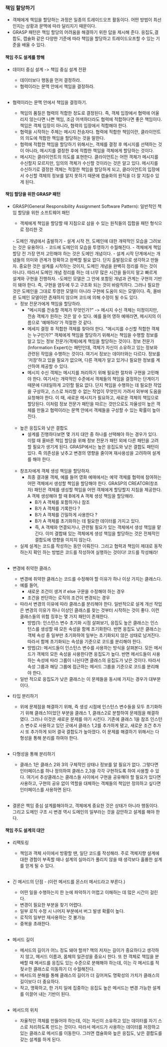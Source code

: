 ### 책임 할당하기
- 객체에게 책임을 할당하는 과정은 일종의 트레이드오프 활동이다. 어떤 방법이 최선인지는 상황과 문맥에 따라 달리지기 때문이다. 
- GRASP 패턴은 책임 할당의 어려움을 해결하기 위한 답을 제시해 준다. 응집도,결합도, 캡슐화 같은 다양한 기준에 따라 책임을 할당하고 트레이드오프할 수 있는 기준을 배울 수 있다.

#### 책임 주도 설계를 향해
- 데이터 중심 설계 -> 책임 중심 설계 전환
    - 데이터보다 행동을 먼저 결정하라.
    - 협력이라는 문맥 안에서 책임을 결정하라.
    <br/>
    
- 협력이라는 문맥 안에서 책임을 결정하기.
    - 책임의 품질은 협력의 적합한 정도로 결정된다. 즉, 객체 입장에서 협력에 어울리지 않는다면 나쁜 책임, 조금 어색하더라도 협력에 적합하다면 좋은 책임이다. 책임은 객체 입장이 아니라, 협력의 입장에서 적합해야 한다.
    - 협력을 시작하는 주체는 메시지 전송자다. 협력에 적합한 책임이란, 클라이언트의 의도에 적합한 책임을 할당하는 것을 말한다.
    - 협력에 적합한 책임을 할당하기 위해서는, 객체를 결정 후 메시지를 선택하는 것이 아니라, 메시지를 결정한 후에 적합한 책임을 객체에게 할당하는 것이다.
    - 메시지는 클라이언트의 의도를 표현한다. 클라이언트는 어떤 객체가 메시지를 수신할지 모르지만, 임의의 객체가 수신할 것이라는 것은 알고 있다. 메시지를 수신하기로 결정한 객체는 적절한 책임을 할당하게 되고, 클라이언트의 입장에서 수신할 객체의 정보를 알지 못하기 때문에 캡슐화의 원칙을 더 잘 지킬수 있게 된다.
    
#### 책임 할당을 위한 GRASP 패턴
- GRASP(General Responsibility Assignment Software Pattern): 일반적인 책임 할당을 위한 소프트웨어 패턴
    - 객체에게 책임을 할당할 때 지침으로 삼을 수 있는 원칙들의 집합을 패턴 형식으로 정리한 것
    <br/>
    - 도메인 개념에서 출발하기
      - 설계 시작 전, 도메인에 대한 개략적인 모습을 그려보는 것은 유용하다. 
      - 코드에 도메인의 모습을 투영하기 수월해진다.
      - 객체에게 책임 할당 전 가장 먼저 고민해야 하는 것은 도메인 개념이다.
      - 설계 시작 단계에서는 개념들의 의미와 관계가 정확하고 완벽할 필요 없다. 단지 출발점으로 생각하고 만들자. 중요한 것은 설계를 시작하는 것이지, 도메인 개념을 완벽히 정리를 하는 것이 아니다. 따라서 도메인 개념 정리를 하는 데 너무 많은 시간을 들이지 말고 빠르게 설계와 구현을 진행하자.
      -도메인 모델은 그 안에 포함된 개념과 관계는 구현의 기반이 돼야 한다. 즉, 구현을 염두에 두고 구조화 되는 것이 바람직하다. 그러나 필요한 것은 도메인을 그대로 투영한 모델이 아니라 구현에 도움이 되는 모델이다. 즉, 올바른 도메인 모델이란 존재하지 않으며 코드에 의해 수정이 될 수도 있다.
    <br/>
    
    - 정보 전문가에게 책임을 할당하라.
      - "메시지를 전송할 객체가 무엇인가?" -> 메시지 수신 객체는 미정이지만, 전송 객체가 원하는 것은 알 수 있다. 예를 들어 영하 예매라면, 메시지의 이름으로 '예매하라'가 적절한 것 같다.
      - 메세지 결정 후 적합한 객체를 찾아야 한다. "메시지를 수신할 적합한 객체는 누구인가?" 객체에게 책임을 할당하기 위해서는 책임을 수행할 정보를 알고 있는 정보 전문가(객체)에게 책임을 할당하는 것이다. 정보 전문가(Information Expert)는 패턴인데, 객체가 자신이 소유하고 있는 정보와 관련된 작업을 수행하는 것이다. 여기서 정보는 데이터와는 다르다. 정보를 '저장'하고 있을 필요가 없으며, 다른 객체가 알고 있거나 필요한 정보를 계산하여 제공할 수 있다.
      - 메시지 수신 객체는 메시지를 처리하기 위해 필요한 절차와 구현을 고민해야 한다. 여기서는 개략적인 수준에서 객체들의 책임을 결정하는 단계이기 때문에 디테일하게 고민할 필요 없다. 단지 책임을 수행하는 데 필요한 작업을 구상하고, 스스로 처리할 수 없는 작업이 무엇인지 가려서 외부에 도움을 요청해야 한다. 이 때, 새로운 메시지가 필요하고, 새로운 객체의 책임으로 할당된다. 이처럼 정보 전문가 패턴을 따르는 것만으로도 자율성이 높은 객체를 만들고 협력이라는 문맥 안에서 객체들을 구성할 수 있는 확률이 높아진다.
    <br/>
    
    - 높은 응집도와 낮은 결합도
      - 설계를 진행하다보면 몇 가지 대안 중 하나를 선택해야 하는 경우가 있다. 이럴 때 올바른 책임 할당을 위해 정보 전문가 패턴 외에 다른 패턴을 고려할 필요가 생기게 된다. GRASP에서는 높은 응집도와 낮은 결합도 패턴이 있다. 즉 의존성을 낮추고 변경의 영향을 줄이며 재사용성을 고려하여 설계를 해야 한다.
    <br/>
    
    - 창조자에게 객체 생성 책임을 할당하자.
      - 최종 결과물 객체, 예를 들어 영화 예매에서는 예약 객체를 협력에 참여하는 어떤 객체에서 생성할 책임을 할당해야 한다. GRASP의 CREATOR(창조자) 패턴은 객체를 생성할 책임을 어떤 객체에게 할당할지 지침을 제공한다. A 객체 생성해야 할 때 B에게 A 객체 생성 책임을 할당해라.
        - B가 A 객체를 포함하거나 참조
        - B가 A 객체를 기록한다 ?
        - B가 A 객체를 긴밀하게 사용한다 ?
        - B가 A 객체를 초기화하는 데 필요한 데이터를 가지고 있다.
        - 즉, A 객체와 연결되거나, 관련될 필요가 있는 객체에서 생성 책임을 맡긴다. 이미 결합돼 있는 객체에게 생성 책임을 할당하는 것은 전체적인 결합도에 영향을 미치지 않는다.
    - 실제 설계는 코드를 작성하는 동안 이뤄진다. 그리고 협력과 책임이 제대로 동작하는지 확인 하는 방법은 코드를 작성하여 실행하는 것이다! 코드를 작성해라!
    <br/>
    
- 변경에 취약한 클래스
    - 변경에 취약한 클래스는 코드를 수정해야 할 이유가 하나 이상 가지는 클래스다.
    - 예를 들어,
      - 새로운 조건이 생겨 if else 구문을 수정해야 하는 경우
      - 조건을 판단하는 로직의 조건이 변경되는 경우
    - 따라서 변경의 이유에 따라 클래스를 분리해야 한다. 일반적으로 설계 개선 작업은 변경의 이유가 하나 이상인 클래스를 찾는 것부터 시작하는 것이 좋다. 이런 클래스들의 위험 징후는 몇 가지 패턴이 존재한다.
      - 방법(1): 인스턴스 변수 초기화 시점 살펴보기, 응집도 높은 클래스는 인스턴스를 생성할 때 모든 속성을 함께 초기화한다. 반면 응집도 낮은 클래스는 객체 속성 중 일부만 초기화하여 일부는 초기화되지 않은 상태로 남겨진다. 따라서 함께 초기화되는 속성을 기준으로 코드를 분리해야 한다.
      - 방법(2): 메서드들이 인스턴스 변수를 사용하는 방식을 살펴본다. 모든 메서드가 객체의 모든 속성을 사용한다면 응집도가 높다. 반면 메서드들이 사용하는 속성에 따라 그룹이 나뉜다면 클래스의 응집도가 낮은 것이다. 따라서 속성 그룹과 해당 그룹에 접근하는 메서드 그룹을 기준으로 코드를 분리해야 한다.
    - 일반 적으로 응집도가 낮은 클래스는 이 문제들을 동시에 가지는 경우가 대부분이다.
    
- 타입 분리하기
    - 위에 문제점을 해결하기 위해, 즉 생성 시점에 인스턴스 변수들을 모두 초기화하기 위해 클래스1이었던 부분을 클래스 1, 클래스2로 분할하여 문제점을 해결하였다. 그러나 이것은 새로운 문제를 야기 시킨다. 기존에 클래스 1을 참조 인스턴스 변수로 사용하고 있던 곳에서 클래스 1,2를 추가하게 됐고, 새로운 조건 추가 시 또 추가하게 되어 결국 결합도가 높아졌다. 이 문제를 해결하기 위해서는 다형성을 통해 분리를 하여야 한다.
    <br/>
    
- 다형성을 통해 분리하기    
    - 클래스 1은 클래스 2와 3의 구체적인 상태나 정보를 알 필요가 없다. 그렇다면 인터페이스를 하나 정의하여 클래스 2,3을 각각 구현하도록 하여 사용할 수 있다. 여기서 추상클래스는 클래스들 사이에서 구현을 공유해야 할 필요가 있다면 사용하고, 구현의 공유 없이 역할을 대체하는 객체들의 책임만 정의하고 싶다면 인터페이스를 사용하면 된다.
    <br/>
    
- 결론은 책임 중심 설계를해야하고, 객체에게 중요한 것은 상태가 아니라 행동이다. 그리고 도메인 구조 시 변경 역시 도메인의 일부라는 것을 감안하고 설계를 해야 한다.        
      
    

#### 책임 주도 설계의 대안
- 리팩토링
    - 책임과 객체 사이에서 방황할 땐, 일단 코드를 작성해라. 주로 객체지향 설계에 대한 경험이 부족할 때나 설계의 실마리가 풀리지 않을 때 생각보다 훌륭한 설계를 얻게 될 수 있다.
    <br/>
    
- 긴 메서드의 단점 - (이런 메서드를 몬스터 메서드라고 부른다.)
    - 어떤 일을 수행하는지 한 눈에 파악하기 어렵고 이해하는 데 많은 시간이 걸린다.
    - 변경이 필요한 부분을 찾기 어렵다.
    - 일부 로직 수정 시 나머지 부분에서 버그 발생 확률이 높다.
    - 로직의 일부만 재사용하는 것 불가능
    - 중복을 초래한다.
    <br/>
    
- 메서드 길이
    - 메서드의 길이가 어느 정도 돼야 할까? 책의 저자는 길이가 중요하다고 생각하지 않고, 메서드 이름과, 몸체의 일관성을 중요시 한다. 또 한 객체로 책임을 분배할 때 메서드를 응집도 있는 수준으로 분해해야 하는데, 이는 각 메서드를 적젖ㄹ한 클래스로 이동하기 더 수월해진다.
    - 메서드의 분해를 통해 클래스의 길이가 더 길어져도 명확성의 가치가 클래스의 길이보다 더 중요하다.
    - 작고, 명확하고, 한 가지 일에 집중하는 응집도 높은 메서드는 변경 가능한 설계를 이끌어 내는 기반이 된다.
    <br/>
    
- 메서드의 위치
    - 자율적인 객체를 만들어야 하는데, 이는 자신이 소유하고 있는 데이터를 자기 스스로 처리하도록 만드는 것이다. 따라서 메서드가 사용하는 데이터를 저장하고 있는 클래스로 메서드를 이동한다. 그러면 캡슐화와 높은 응집도, 낮은 결합도를 갖는 설계를 하게 된다.
        
   
      
     
    
                